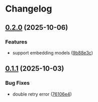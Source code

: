 # Changelog

## [0.2.0](https://github.com/zirkelc/ai-retry/compare/v0.1.1...v0.2.0) (2025-10-06)


### Features

* support embedding models ([9b88e3c](https://github.com/zirkelc/ai-retry/commit/9b88e3c538bf64cae1bd55a0144bf710564261f9))

## [0.1.1](https://github.com/zirkelc/ai-retry/compare/v0.1.0...v0.1.1) (2025-10-03)


### Bug Fixes

* double retry error ([76106e4](https://github.com/zirkelc/ai-retry/commit/76106e40c750b7dfd57798d37ca67801dc214424))
